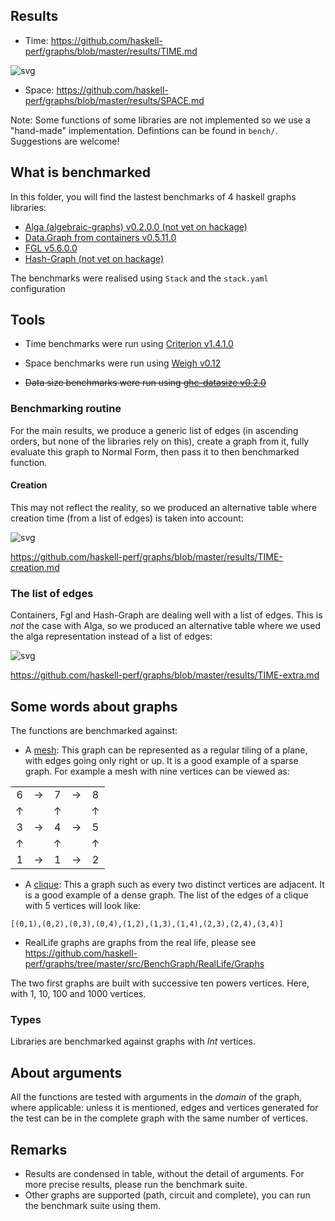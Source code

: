 ﻿## Results

* Time: https://github.com/haskell-perf/graphs/blob/master/results/TIME.md

![svg](https://raw.githubusercontent.com/haskell-perf/graphs/master/results/TIME.svg?sanitize=true)

* Space: https://github.com/haskell-perf/graphs/blob/master/results/SPACE.md

Note: Some functions of some libraries are not implemented so we use a "hand-made" implementation. Defintions can be found in `bench/`. Suggestions are welcome!

## What is benchmarked

In this folder, you will find the lastest benchmarks of 4 haskell graphs libraries:

* [Alga (algebraic-graphs) v0.2.0.0 (not yet on hackage)](https://github.com/snowleopard/alga)
* [Data.Graph from containers v0.5.11.0](https://hackage.haskell.org/package/containers-0.5.11.0)
* [FGL v5.6.0.0](https://hackage.haskell.org/package/fgl-5.6.0.0)
* [Hash-Graph (not yet on hackage)](https://github.com/patrickdoc/hash-graph)

The benchmarks were realised using `Stack` and the `stack.yaml` configuration

## Tools

* Time benchmarks were run using [Criterion v1.4.1.0](https://hackage.haskell.org/package/criterion-1.4.0.0) 

* Space benchmarks were run using [Weigh v0.12](https://hackage.haskell.org/package/weigh-0.0.12)

* ~~Data size benchmarks were run using [ghc-datasize v0.2.0](http://hackage.haskell.org/package/ghc-datasize-0.2.0)~~

### Benchmarking routine

For the main results, we produce a generic list of edges (in ascending orders, but none of the libraries rely on this), create a graph from it, fully evaluate this graph to Normal Form, then pass it to then benchmarked function.

#### Creation

This may not reflect the reality, so we produced an alternative table where creation time (from a list of edges) is taken into account:

![svg](https://raw.githubusercontent.com/haskell-perf/graphs/master/results/TIME-creation.svg?sanitize=true)

<https://github.com/haskell-perf/graphs/blob/master/results/TIME-creation.md> 

### The list of edges

Containers, Fgl and Hash-Graph are dealing well with a list of edges. This is *not* the case with Alga, so we produced an alternative table where we used the alga representation instead of a list of edges:

![svg](https://raw.githubusercontent.com/haskell-perf/graphs/master/results/TIME-extra.svg?sanitize=true)

<https://github.com/haskell-perf/graphs/blob/master/results/TIME-extra.md>

## Some words about graphs
The functions are benchmarked against:

* A [mesh](https://en.wikipedia.org/wiki/Lattice_graph): This graph can be represented as a regular tiling of a plane, with edges going only right or up. It is a good example of a sparse graph. For example a mesh with nine vertices can be viewed as:

| | | |  | | 
| :---: | :---: | :---: | :---: | :---: |
| 6 | &#8594; | 7 | &#8594; | 8
| &#8593; | | &#8593; | |  &#8593;
| 3 | &#8594; | 4 | &#8594; | 5
| &#8593; | | &#8593; | |  &#8593;
| 1 | &#8594; | 1 | &#8594; | 2

* A [clique](https://en.wikipedia.org/wiki/Clique_(graph_theory)): This a graph such as every two distinct vertices are adjacent. It is a good example of a dense graph. The list of the edges of a clique with 5 vertices will look like:
```
[(0,1),(0,2),(0,3),(0,4),(1,2),(1,3),(1,4),(2,3),(2,4),(3,4)]
```

* RealLife graphs are graphs from the real life, please see <https://github.com/haskell-perf/graphs/tree/master/src/BenchGraph/RealLife/Graphs>

The two first graphs are built with successive ten powers vertices. Here, with 1, 10, 100 and 1000 vertices.

### Types

Libraries are benchmarked against graphs with *Int* vertices.

## About arguments

All the functions are tested with arguments in the _domain_ of the graph, where applicable: unless it is mentioned, edges and vertices generated for the test can be in the complete graph with the same number of vertices.

## Remarks

* Results are condensed in table, without the detail of arguments. For more precise results, please run the benchmark suite.
* Other graphs are supported (path, circuit and complete), you can run the benchmark suite using them.


